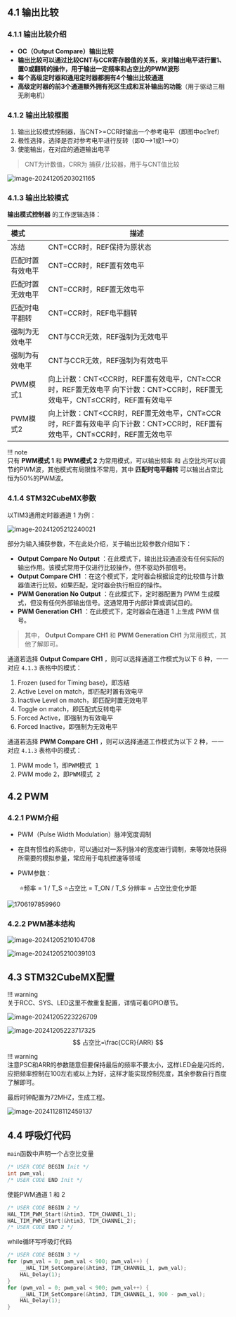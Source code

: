 ## 4.1 输出比较

### 4.1.1 输出比较介绍

- **OC（Output Compare）输出比较**
- **输出比较可以通过比较CNT与CCR寄存器值的关系，来对输出电平进行置1、置0或翻转的操作，用于输出一定频率和占空比的PWM波形**
- **每个高级定时器和通用定时器都拥有4个输出比较通道**
- **高级定时器的前3个通道额外拥有死区生成和互补输出的功能**（用于驱动三相无刷电机）

### 4.1.2 输出比较框图

1. 输出比较模式控制器，当CNT>=CCR时输出一个参考电平（即图中oc1ref）
2. 极性选择，选择是否对参考电平进行反转（即0-->1或1-->0）
3. 使能输出，在对应的通道输出电平

> CNT为计数值，CRR为 <kbd>捕获/比较器</kbd>，用于与CNT值比较

![image-20241205203021165](4.Timer%E8%BE%93%E5%87%BA%E6%AF%94%E8%BE%83/image-20241205203021165.png)

### 4.1.3 输出比较模式

**输出模式控制器** 的工作逻辑选择：

| **模式**         | **描述**                                                     |
| :--------------- | ------------------------------------------------------------ |
| 冻结             | CNT=CCR时，REF保持为原状态                                   |
| 匹配时置有效电平 | CNT=CCR时，REF置有效电平                                     |
| 匹配时置无效电平 | CNT=CCR时，REF置无效电平                                     |
| 匹配时电平翻转   | CNT=CCR时，REF电平翻转                                       |
| 强制为无效电平   | CNT与CCR无效，REF强制为无效电平                              |
| 强制为有效电平   | CNT与CCR无效，REF强制为有效电平                              |
| PWM模式1         | 向上计数：CNT<CCR时，REF置有效电平，CNT≥CCR时，REF置无效电平   向下计数：CNT>CCR时，REF置无效电平，CNT≤CCR时，REF置有效电平 |
| PWM模式2         | 向上计数：CNT<CCR时，REF置无效电平，CNT≥CCR时，REF置有效电平   向下计数：CNT>CCR时，REF置有效电平，CNT≤CCR时，REF置无效电平 |

!!! note  
	只有 **PWM模式 1**  和 **PWM模式 2**  为常用模式，可以<kbd>输出频率</kbd> 和 <kbd>占空比</kbd>均可以调节的PWM波，其他模式有局限性不常用，其中 **匹配时电平翻转** 可以输出占空比恒为50%的PWM波。

### 4.1.4 STM32CubeMX参数

以TIM3通用定时器通道 1 为例：

![image-20241205212240021](4.Timer%E8%BE%93%E5%87%BA%E6%AF%94%E8%BE%83/image-20241205212240021.png)

部分为输入捕获参数，不在此处介绍，关于输出比较参数介绍如下：

- **Output Compare No Output** ：在此模式下，输出比较通道没有任何实际的输出作用。该模式常用于仅进行比较操作，但不驱动外部信号。
- **Output Compare CH1** ：在这个模式下，定时器会根据设定的比较值与计数器值进行比较。如果匹配，定时器会执行相应的操作。
- **PWM Generation No Output** ：在此模式下，定时器配置为 PWM 生成模式，但没有任何外部输出信号。这通常用于内部计算或调试目的。
- **PWM Generation CH1** ：在此模式下，定时器会在通道 1 上生成 PWM 信号。

> 其中， **Output Compare CH1** 和 **PWM Generation CH1** 为常用模式，其他了解即可。

通道若选择 **Output Compare CH1** ，则可以选择通道工作模式为以下 6 种，一一对应 `4.1.3` 表格中的模式：

1. Frozen (used for Timing base)，即<kbd>冻结</kbd>
2. Active Level on match，即<kbd>匹配时置有效电平</kbd>
3. Inactive Level on match，即<kbd>匹配时置无效电平</kbd>
4. Toggle on match，即<kbd>匹配式反转电平</kbd>
5. Forced Active，即<kbd>强制为有效电平</kbd>
6. Forced Inactive，即<kbd>强制为无效电平</kbd>

通道若选择 **PWM Compare CH1** ，则可以选择通道工作模式为以下 2 种，一一对应 `4.1.3` 表格中的模式：

1. PWM mode 1，即<kbd>PWM模式 1</kbd>
2. PWM mode 2，即<kbd>PWM模式 2</kbd>

## 4.2 PWM

### 4.2.1 PWM介绍

- PWM（Pulse Width Modulation）脉冲宽度调制

- 在具有惯性的系统中，可以通过对一系列脉冲的宽度进行调制，来等效地获得所需要的模拟参量，常应用于电机控速等领域

- PWM参数：

  ​      ⭐频率 = 1 / T_S            ⭐占空比 = T_ON / T_S           分辨率 = 占空比变化步距

![1706197859960](4.Timer%E8%BE%93%E5%87%BA%E6%AF%94%E8%BE%83/1706197859960.png)

### 4.2.2 PWM基本结构

![image-20241205210104708](4.Timer%E8%BE%93%E5%87%BA%E6%AF%94%E8%BE%83/image-20241205210104708.png)

![image-20241205210039103](4.Timer%E8%BE%93%E5%87%BA%E6%AF%94%E8%BE%83/image-20241205210039103.png)

## 4.3 STM32CubeMX配置

!!! warning  
	关于RCC、SYS、LED这里不做重复配置，详情可看GPIO章节。

![image-20241205223226709](4.Timer%E8%BE%93%E5%87%BA%E6%AF%94%E8%BE%83/image-20241205223226709.png)

![image-20241205223717325](4.Timer%E8%BE%93%E5%87%BA%E6%AF%94%E8%BE%83/image-20241205223717325.png)
$$
占空比=\frac{CCR}{ARR}
$$

!!! warning  
	注意PSC和ARR的参数随意但要保持最后的频率不要太小，这样LED会是闪烁的，应把频率控制在100左右或以上为好，这样才能实现控制亮度，其余参数自行百度了解即可。

最后时钟配置为72MHZ，生成工程。

![image-20241128112459137](4.Timer%E8%BE%93%E5%87%BA%E6%AF%94%E8%BE%83/image-20241128112459137.png)

## 4.4 呼吸灯代码

`main`函数中声明一个占空比变量

```c
/* USER CODE BEGIN Init */
int pwm_val;
/* USER CODE END Init */
```

使能PWM通道 1 和 2 

```C
/* USER CODE BEGIN 2 */
HAL_TIM_PWM_Start(&htim3, TIM_CHANNEL_1);
HAL_TIM_PWM_Start(&htim3, TIM_CHANNEL_2);
/* USER CODE END 2 */
```

while循环写呼吸灯代码

```C
/* USER CODE BEGIN 3 */
for (pwm_val = 0; pwm_val < 900; pwm_val++) {
    __HAL_TIM_SetCompare(&htim3, TIM_CHANNEL_1, pwm_val);
    HAL_Delay(1);
}
for (pwm_val = 0; pwm_val < 900; pwm_val++) {
    __HAL_TIM_SetCompare(&htim3, TIM_CHANNEL_1, 900 - pwm_val);
    HAL_Delay(1);
}
```

